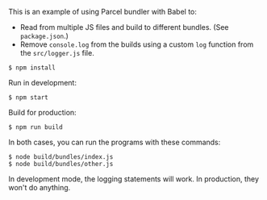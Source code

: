 This is an example of using Parcel bundler with Babel to:

- Read from multiple JS files and build to different bundles. (See `package.json`.)
- Remove `console.log` from the builds using a custom `log` function from the `src/logger.js` file.

```text
$ npm install
```

Run in development:

```text
$ npm start
```

Build for production:

```text
$ npm run build
```

In both cases, you can run the programs with these commands:

```text
$ node build/bundles/index.js
$ node build/bundles/other.js
```

In development mode, the logging statements will work. In production, they won't do anything.
